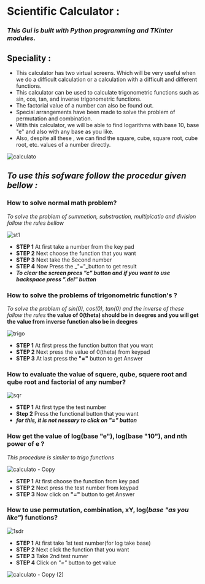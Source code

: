 # **Scientific Calculator :**

### *This Gui is built with Python programming and TKinter modules.*

## **Speciality :**

- This calculator has two virtual screens. Which will be very useful when we do a difficult calculation or a calculation with a difficult and different functions.
- This calculator can be used to calculate trigonometric functions such as sin, cos, tan, and inverse trigonometric functions.
- The factorial value of a number can also be found out. 
- Special arrangements have been made to solve the problem of permutation and combination. 
- With this calculator, we will be able to find logarithms with base 10,  base "e" and also with any base as you like.
-  Also, despite all these , we can find the square, cube, square root, cube root, etc. values of a number directly.

![calculato](https://user-images.githubusercontent.com/63612820/82442889-22692000-9abe-11ea-9f61-1f82d35a3188.png)

## **_To use this sofware follow the procedur given bellow :_**

### **How to solve normal math problem?**
*To solve the problem of summetion, substraction, multipicatio and division follow the rules bellow*

![st1](https://user-images.githubusercontent.com/63612820/82441823-2431e400-9abc-11ea-9c01-7b35abbd155c.png)

- **STEP 1** At first take a number from the key pad
- **STEP 2** Next choose the function that you want
- **STEP 3** Next take the Second number
- **STEP 4** Now Press the _"="_button to get result
- **_To clear the screen prees "c" button and if you want to use backspace press ".del" button_**

### **How to solve the problems of trigonometric function's ?**
*To solve the problem of sin(0), cos(0), tan(0) and the inverse of these follow the rules*
**the value of 0(theta) should be in deegres and you will get the value from inverse function also be in deegres**

![trigo](https://user-images.githubusercontent.com/63612820/82444111-51809100-9ac0-11ea-9e34-0bfa7b88d6e9.png)

- **STEP 1** At first press the function button that you want
- **STEP 2** Next press the value of 0(theta) from keypad
- **STEP 3** At last press the **"="** button to get Answer

### **How to evaluate the value of squere, qube, squere root and qube root and factorial of any number?**

![sqr](https://user-images.githubusercontent.com/63612820/82444142-63623400-9ac0-11ea-80e5-23e942e96769.png)

- **STEP 1** At first type the test number
- **Step 2** Press the functional button that you want
- **_for this, it is not nessary to click on "=" button_**

### **How get the value of log(base "e"), log(base "10"), and nth power of e ?**
*This procedure is similer to trigo functions*

![calculato - Copy](https://user-images.githubusercontent.com/63612820/82444168-707f2300-9ac0-11ea-9706-0567c43874b7.png)

- **STEP 1** At first choose the function from key pad
- **STEP 2** Next press the test number from keypad
- **STEP 3** Now click on **"="** button to get Answer

### **How to use permutation, combination, xY, log(_base "as you like"_) functions?**

![1sdr](https://user-images.githubusercontent.com/63612820/82444179-76750400-9ac0-11ea-9689-d27b5d7a95c9.png)

- **STEP 1** At first take 1st test number(for log take base)
- **STEP 2** Next click the function that you want
- **STEP 3** Take 2nd test numer
- **STEP 4** Click on _"="_ button to get value

![calculato - Copy (2)](https://user-images.githubusercontent.com/63612820/82444181-770d9a80-9ac0-11ea-9038-b4df3854136b.png)






